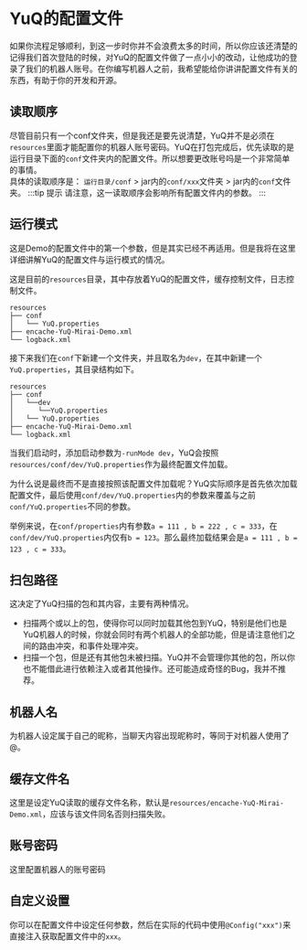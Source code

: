 # YuQ的配置文件

如果你流程足够顺利，到这一步时你并不会浪费太多的时间，所以你应该还清楚的记得我们首次登陆的时候，对YuQ的配置文件做了一点小小的改动，让他成功的登录了我们的机器人账号。在你编写机器人之前，我希望能给你讲讲配置文件有关的东西，有助于你的开发和开源。

## 读取顺序

尽管目前只有一个conf文件夹，但是我还是要先说清楚，YuQ并不是必须在`resources`里面才能配置你的机器人账号密码。YuQ在打包完成后，优先读取的是运行目录下面的`conf`文件夹内的配置文件。所以想要更改账号吗是一个非常简单的事情。  
具体的读取顺序是： `运行目录/conf` > jar内的`conf/xxx`文件夹 > jar内的`conf`文件夹。
:::tip 提示
请注意，这一读取顺序会影响所有配置文件内的参数。
:::

## 运行模式

这是Demo的配置文件中的第一个参数，但是其实已经不再适用。但是我将在这里详细讲解YuQ的配置文件与运行模式的情况。  

这是目前的`resources`目录，其中存放着YuQ的配置文件，缓存控制文件，日志控制文件。  

```
resources
├── conf
│   └── YuQ.properties
├── encache-YuQ-Mirai-Demo.xml
└── logback.xml
```

接下来我们在`conf`下新建一个文件夹，并且取名为`dev`，在其中新建一个`YuQ.properties`，其目录结构如下。

```
resources
├── conf
│   └──dev
│      └──YuQ.properties
│   └── YuQ.properties
├── encache-YuQ-Mirai-Demo.xml
└── logback.xml
```

当我们启动时，添加启动参数为`-runMode dev`，YuQ会按照`resources/conf/dev/YuQ.properties`作为最终配置文件加载。  

为什么说是最终而不是直接按照该配置文件加载呢？YuQ实际顺序是首先依次加载配置文件，最后使用`conf/dev/YuQ.properties`内的参数来覆盖与之前`conf/YuQ.properties`不同的参数。  

举例来说，在`conf/properties`内有参数`a = 111 , b = 222 , c = 333`，在`conf/dev/YuQ.properties`内仅有`b = 123`。那么最终加载结果会是`a = 111 , b = 123 , c = 333`。


## 扫包路径

这决定了YuQ扫描的包和其内容，主要有两种情况。
 - 扫描两个或以上的包，使得你可以同时加载其他包到YuQ，特别是他们也是YuQ机器人的时候，你就会同时有两个机器人的全部功能，但是请注意他们之间的路由冲突，和事件处理冲突。
 - 扫描一个包，但是还有其他包未被扫描。YuQ并不会管理你其他的包，所以你也不能借此进行依赖注入或者其他操作。还可能造成奇怪的Bug，我并不推荐。

## 机器人名

为机器人设定属于自己的昵称，当聊天内容出现昵称时，等同于对机器人使用了@。

## 缓存文件名

这里是设定YuQ读取的缓存文件名称，默认是`resources/encache-YuQ-Mirai-Demo.xml`，应该与该文件同名否则扫描失败。

## 账号密码

这里配置机器人的账号密码

## 自定义设置

你可以在配置文件中设定任何参数，然后在实际的代码中使用`@Config("xxx")`来直接注入获取配置文件中的`xxx`。

